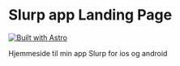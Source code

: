 # Slurp app Landing Page

[![Built with Astro](https://astro.badg.es/v1/built-with-astro.svg)](https://astro.build)

Hjemmeside til min app Slurp for ios og android
